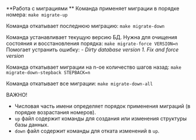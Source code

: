 **Работа с миграциями
**
Команда применяет миграции в порядке номера: 
    ```make migrate-up```

Команда откатывает последнюю миграцию: 
    ```make migrate-down```

Команда устанавливает текущую версию БД. Нужна для очищения состояния и восстановления порядка: 
     ```make migrate-force VERSION=n```
Помогает устранить ошибку: - _Dirty database version 1. Fix and force version_ 

Команда откатывает миграции на n-ое количество шагов назад: 
    ```make migrate-down-stepback STEPBACK=n```

Команда откатывает все миграции: 
    ```make migrate-down-all```

ВАЖНО! 
- Числовая часть имени определяет порядок применения миграций (в порядке возрастания номеров). 
- `up` файл содержит команды для создания или изменения структуры базы данных. 
- `down` файл содержит команды для отката изменений в `up`. 
